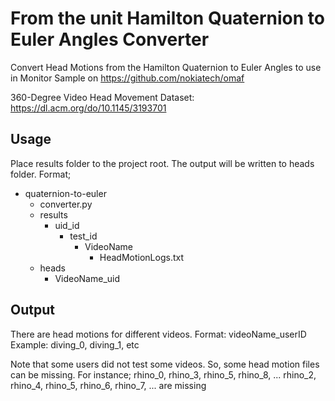 # From the unit Hamilton Quaternion to Euler Angles Converter
Convert Head Motions from the Hamilton Quaternion to Euler Angles to use in Monitor Sample on https://github.com/nokiatech/omaf

360-Degree Video Head Movement Dataset: https://dl.acm.org/do/10.1145/3193701

## Usage
Place results folder to the project root. The output will be written to heads folder.
Format;
- quaternion-to-euler
  - converter.py
  - results
    - uid_id
      - test_id
        - VideoName
          - HeadMotionLogs.txt
  - heads
    - VideoName_uid

## Output
There are head motions for different videos. 
Format: videoName_userID 
Example: diving_0, diving_1, etc

Note that some users did not test some videos.
So, some head motion files can be missing.
For instance;
rhino_0, rhino_3, rhino_5, rhino_8, ...
rhino_2, rhino_4, rhino_5, rhino_6, rhino_7, ... are missing
